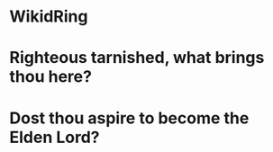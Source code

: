 # WikidRing
# Righteous tarnished, what brings thou here?

# Dost thou aspire to become the Elden Lord?
